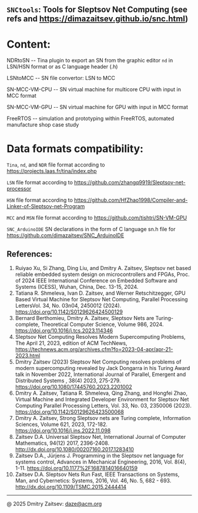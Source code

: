 ## `SNCtools`: Tools for Sleptsov Net Computing (see refs and https://dimazaitsev.github.io/snc.html)

# Content: 

NDRtoSN -- Tina plugin to export an SN from the graphic editor `nd` in LSN/HSN format or as C language header (.h)

LSNtoMCC -- SN file convertor: LSN to MCC

SN-MCC-VM-CPU -- SN virtual machine for multicore CPU with input in MCC format

SN-MCC-VM-GPU -- SN virtual machine for GPU with input in MCC format

FreeRTOS -- simulation and prototyping within FreeRTOS, automated manufacture shop case study


# Data formats compatibility:

`Tina`, `nd`, and `NDR` file format according to https://projects.laas.fr/tina/index.php

`LSN` file format according to https://github.com/zhangq9919/Sleptsov-net-processor

`HSN` file format according to https://github.com/HfZhao1998/Compiler-and-Linker-of-Sleptsov-net-Program

`MCC` and `MSN` file format according to https://github.com/tishtri/SN-VM-GPU

`SNC_ArduinoIDE` SN declarations in the form of C language sn.h file for https://github.com/dimazaitsev/SNC_ArduinoIDE

   
References: 
----------- 
1. Ruiyao Xu, Si Zhang, Ding Liu, and Dmitry A. Zaitsev, Sleptsov net based reliable embedded system design on microcontrollers and FPGAs, Proc. of 2024 IEEE International Conference on Embedded Software and Systems (ICESS), Wuhan, China, Dec. 13-15, 2024.
2. Tatiana R. Shmeleva, Ivan D. Zaitsev, and Werner Retschitzegger, GPU Based Virtual Machine for Sleptsov Net Computing, Parallel Processing LettersVol. 34, No. 03n04, 2450012 (2024). https://doi.org/10.1142/S0129626424500129
3. Bernard Berthomieu, Dmitry A. Zaitsev, Sleptsov Nets are Turing-complete, Theoretical Computer Science, Volume 986, 2024. https://doi.org/10.1016/j.tcs.2023.114346
4. Sleptsov Net Computing Resolves Modern Supercomputing Problems, The April 21, 2023, edition of ACM TechNews, https://technews.acm.org/archives.cfm?fo=2023-04-apr/apr-21-2023.html
5. Dmitry Zaitsev (2023) Sleptsov Net Computing resolves problems of modern supercomputing revealed by Jack Dongarra in his Turing Award talk in November 2022, International Journal of Parallel, Emergent and Distributed Systems , 38(4) 2023, 275-279. https://doi.org/10.1080/17445760.2023.2201002
6. Dmitry A. Zaitsev, Tatiana R. Shmeleva, Qing Zhang, and Hongfei Zhao, Virtual Machine and Integrated Developer Environment for Sleptsov Net Computing Parallel Processing Letters, Vol. 33, No. 03, 2350006 (2023). https://doi.org/10.1142/S0129626423500068
7. Dmitry A. Zaitsev, Strong Sleptsov nets are Turing complete, Information Sciences, Volume 621, 2023, 172-182. https://doi.org/10.1016/j.ins.2022.11.098
8. Zaitsev D.A. Universal Sleptsov Net, International Journal of Computer Mathematics, 94(12) 2017, 2396-2408. http://dx.doi.org/10.1080/00207160.2017.1283410
9. Zaitsev D.A., Jürjens J. Programming in the Sleptsov net language for systems control, Advances in Mechanical Engineering, 2016, Vol. 8(4), 1-11. https://doi.org/10.1177%2F1687814016640159
10. Zaitsev D.A. Sleptsov Nets Run Fast, IEEE Transactions on Systems, Man, and Cybernetics: Systems, 2016, Vol. 46, No. 5, 682 - 693. http://dx.doi.org/10.1109/TSMC.2015.2444414

----------------------------------------------------------------------- 
@ 2025 Dmitry Zaitsev: daze@acm.org 
